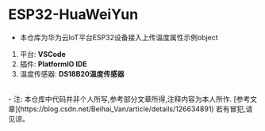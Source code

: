 # ESP32-HuaWeiYun
- 本仓库为华为云IoT平台ESP32设备接入上传温度属性示例object   
1. 平台: **VSCode**   
2. 插件: **PlatformIO IDE**   
3. 温度传感器: **DS18B20温度传感器**   
<br />
- 注: 本仓库中代码并非个人所写,参考部分文章所得,注释内容为本人所作.  
[参考文章](https://blog.csdn.net/Beihai_Van/article/details/126634891)  
若有冒犯,请见谅。 

